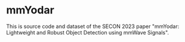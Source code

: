 # mmYodar
This is source code and dataset of the SECON 2023 paper "mmYodar: Lightweight and Robust Object Detection using mmWave Signals". 

